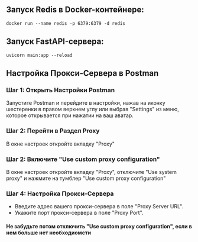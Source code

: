 ## Запуск Redis в Docker-контейнере:

`docker run --name redis -p 6379:6379 -d redis`

## Запуск FastAPI-сервера:

`uvicorn main:app --reload`

## Настройка Прокси-Сервера в Postman

### Шаг 1: Открыть Настройки Postman

Запустите Postman и перейдите в настройки, нажав на иконку шестеренки в правом верхнем углу или выбрав "Settings" из меню, которое открывается при нажатии на ваш аватар.

### Шаг 2: Перейти в Раздел Proxy

В окне настроек откройте вкладку "Proxy"

### Шаг 2: Включите "Use custom proxy configuration"

В окне настроек откройте вкладку "Proxy", отключите "Use system proxy" и нажмите на тумблер "Use custom proxy configuration"

### Шаг 4: Настройка Прокси-Сервера

- Введите адрес вашего прокси-сервера в поле "Proxy Server URL".
- Укажите порт прокси-сервера в поле "Proxy Port".

#### Не забудьте потом отключить "Use custom proxy configuration", если в нем больше нет необходиомсти
